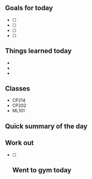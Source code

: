 ## Goals for today
- [ ] 
- [ ] 
- [ ] 
- [ ] 

## Things learned today
- 
- 
- 

## Classes
- CP214
- CP202
- ML101

## Quick summary of the day


## Work out
- [ ] Went to gym today
	- 



